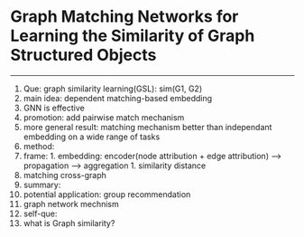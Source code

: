 # Graph Matching Networks for Learning the Similarity of Graph Structured Objects
---
1. Que: graph similarity learning(GSL): sim(G1, G2)
1. main idea: dependent matching-based embedding
  1. GNN is effective
  1. promotion: add pairwise match mechanism
  1. more general result: matching mechanism better than independant embedding on a wide range of tasks
1. method:
  1. frame:
    1. embedding: encoder(node attribution + edge attribution) --> propagation --> aggregation
    1. similarity distance
  1. matching cross-graph
1. summary:
  1. potential application: group recommendation
  1. graph network mechnism
1. self-que:
  1. what is Graph similarity?
